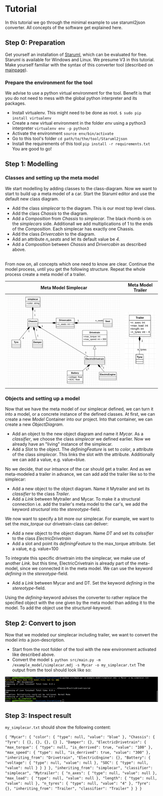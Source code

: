 # Tutorial 

In this tutorial we go through the minimal example to use staruml2json converter. All concepts of the software get explained here.

## Step 0: Preparation
Get yourself an installation of [Staruml](http://staruml.io/), which can be evaluated for free. Staruml is available for Windows and Linux. We presume V3 in this tutorial. <br>
Make yourself familiar with the syntax of this converter tool (described on [mainpage](https://github.com/TUMFTM/Staruml2json)).

### Prepare the environment for the tool
We advise to use a python virtual environment for the tool. Benefit is that you do not need to mess with the global python interpreter and its packages. 
* Install virtualenv. This might need to be done as root. `$ sudo pip install virtualenv`
* Create a new virtual environment in the folder *env* using a python3 interpreter `virtualenv env -p python3`
* Activate the environment `source env/bin/activate`
* Go to this tool's folder `cd path/to/the/tool/Staruml2json`
* Install the requirements of this tool `pip install -r requirements.txt`
You are good to go!

## Step 1: Modelling
### Classes and setting up the meta model
We start modelling by adding classes to the class-diagram. Now we want to start to build up a meta model of a car. Start the Staruml editor and use the default new class diagram.

* Add the class *simplecar* to the diagram. This is our most top level class.
* Add the class *Chassis* to the diagram.
* Add a *Composition* from *Chassis* to *simplecar*. The black rhomb is on the *simplecars* side. Additionall we add multiplications of 1 to the ends of the *Composition*. Each simplecar has exactly one Chassis.
* Add the class *Drivercabin* to the diagram.
* Add an attribute *n_seats* and let its default value be *4*.
* Add a *Composition* between *Chassis* and *Drivercabin* as described above.

<br/>
From now on, all concepts which one need to know are clear. Continue the model process, until you get the following structure. Repeat the whole process create a meta model of a trailer. 

| Meta Model Simplecar             |  Meta Model Trailer |
:-------------------------:|:-------------------------:
![simple_car_meta_model](simple_car_meta_model.png) | ![trailer](trailer_meta_model.png)

### Objects and setting up a model
Now that we have the meta model of our simplecar defined, we can turn it into a model, or a concrete instance of the defined classes. At first, we can create a new *Model* Container into our project. Into that container, we can create a new *ObjectDiagram*.

* Add an object to the new object diagram and name it  *Mycar*. As a *classifier*, we choose the class *simplecar* we defined earlier. Now we already have an "living" instance of the simplecar.
* Add a *Slot* to the object. The *definingFeature* is set to *color*, a attribute of the class *simplecar*. This links the slot with the attribute. Additionally we can add a value, e.g. value=blue.

No we decide, that our intsance of the car should get a trailer. And as we meta-modeled a trailer in advance, we can add add the trailer like so to the simplecar:
* Add a new object to the object diagram. Name it Mytrailer and set its *classifier* to the class *Trailer*.
* Add a *Link* between Mytrailer and Mycar. To make it a structural connection i.e. add the trailer's meta model to the car's, we add the keyword *structural* into the *stereotype*-field.

We now want to specify a bit more our simplecar. For example, we want to set the *max_torque* our drivetrain-class can deliver:
* Add a new object to the object diagram. Name *DT* and set its *calssifier* to the class *ElectricDrivetrain*
* Add a slot and point its *definingFeature* to the max_torque attribute. Set a value, e.g. value=100

To integrate this specific drivetrain into the simplecar, we make use of another *Link*. but this time, ElectricCrivetrain is already part of the meta-model, since we connected it in the meta model. We can use the keyword *defining* in the *stereotype*-field.
* Add a *Link* between Mycar and and DT. Set the keyword *defining* in the *stereotype*-field.

Using the *defining*-keyword advises the converter to rather replace the specified object with the one given by the meta model than adding it to the model. To add the object use the *structural*-keyword.

## Step 2: Convert to json
Now that we modeled our simplecar including trailer, we want to convert the model into a json-description.
* Start from the root folder of the tool with the new environment activated like described above.
* Convert the model `$ python src/main.py -m /example_model/simplecar.mdj -s Mycar -o my_simplecar.txt`
The output from the tool should look like so:

![output](output.png)

## Step 3: Inspect result
`my_simplecar.txt` should show the following content:

`{
  "Mycar": {
    "color": {
      "type": null,
      "value": "blue"
    },
    "Chassis": {
      "Tyre": [
        {},
        {},
        {},
        {}
      ],
      "Damper": {},
      "ElectricDrivetrain": {
        "max_torque": {
          "type": null,
          "is_derrived": true,
          "value": "100"
        },
        "max_speed": {
          "type": null,
          "is_derrived": true,
          "value": "300"
        },
        "inheriting_from": "Drivetrain",
        "ElectricEngine": {},
        "Battery": {
          "voltage": {
            "type": null,
            "value": null
          },
          "SOC": {
            "type": null,
            "value": null
          }
        }
      }
    },
    "inheriting_from": "simplecar",
    "classifier": "simplecar",
    "Mytrailer": {
      "n_axes": {
        "type": null,
        "value": null
      },
      "max_load": {
        "type": null,
        "value": null
      },
      "length": {
        "type": null,
        "value": null
      },
      "n_tyres": {
        "type": null,
        "value": "4"
      },
      "Tyre": {},
      "inheriting_from": "Trailer",
      "classifier": "Trailer"
    }
  }
}`